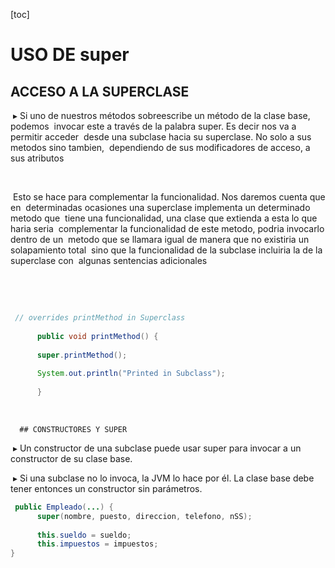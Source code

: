 [toc]

# USO DE super

## ACCESO A LA SUPERCLASE

​	  ▸ Si uno de nuestros métodos sobreescribe un método de la clase base, podemos
​	  invocar este a través de la palabra super. Es decir nos va a permitir acceder
​	  desde una subclase hacia su superclase. No solo a sus metodos sino tambien,
​	  dependiendo de sus modificadores de acceso, a sus atributos


​		  

​	  Esto se hace para complementar la funcionalidad. Nos daremos cuenta que en
​	  determinadas ocasiones una superclase implementa un determinado metodo que
​	  tiene una funcionalidad, una clase que extienda a esta lo que haria seria
​	  complementar la funcionalidad de este metodo, podria invocarlo dentro de un
​	  metodo que se llamara igual de manera que no existiria un solapamiento total
​	  sino que la funcionalidad de la subclase incluiria la de la superclase con
​	  algunas sentencias adicionales


​		  

​	 

```java
 // overrides printMethod in Superclass
	  
	  public void printMethod() {
	  
	  super.printMethod();
	  
	  System.out.println("Printed in Subclass");
	  
	  }
```


​		

	  ## CONSTRUCTORES Y SUPER

​	  ▸ Un constructor de una subclase puede usar super para invocar a un constructor de su clase base.  

​	  ▸ Si una subclase no lo invoca, la JVM lo hace por él. La clase base debe tener entonces un constructor sin parámetros.
​	 

```java
 public Empleado(...) {
	  super(nombre, puesto, direccion, telefono, nSS);
	  
	  this.sueldo = sueldo;
	  this.impuestos = impuestos;
}	  
```

